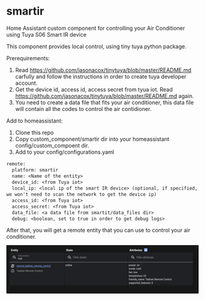 # smartir
Home Assistant custom component for controlling your Air Conditioner using Tuya S06 Smart IR device

This component provides local control, using tiny tuya python package.

Prerequirements:
  1. Read https://github.com/jasonacox/tinytuya/blob/master/README.md carfully and follow the instructions in order to create tuya developer account.
  2. Get the device id, access id, access secret from tyua iot. Read https://github.com/jasonacox/tinytuya/blob/master/README.md again.
  3. You need to create a data file that fits your air conditioner, this data file will contain all the codes to control the air contidioner.

Add to homeassistant:

  1. Clone this repo
  2. Copy custom_component/smartir dir into your homeassistant config/custom_compoent dir.
  3. Add to your config/configurations.yaml
  
    remote:
      platform: smartir
      name: <Name of the entity>
      device_id: <from Tuya iot>
      local_ip: <local ip of the smart IR device> (optional, if specified, we won't need to scan the network to get the device ip)
      access_id: <from Tuya iot>
      access_secret: <from Tuya iot>
      data_file: <a data file from smartit/data_files dir>
      debug: <boolean, set to true in order to get debug logs> 

After that, you will get a remote entity that you can use to control your air conditioner.

![screenshot of the entity](https://github.com/eyal1izhaki/smartir/blob/master/screenshots/1.png)
